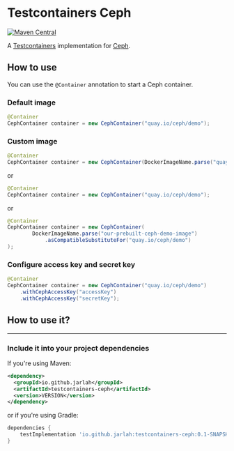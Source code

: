 Testcontainers Ceph
===

[![Maven Central](https://maven-badges.herokuapp.com/maven-central/io.github.jarlah/testcontainers-ceph/badge.svg)](https://maven-badges.herokuapp.com/maven-central/io.github.jarlah/testcontainers-ceph)

A [Testcontainers](https://www.testcontainers.org/) implementation for [Ceph](https://ceph.io).

How to use
---

You can use the `@Container` annotation to start a Ceph container.

### Default image

```java
@Container
CephContainer container = new CephContainer("quay.io/ceph/demo");
```

### Custom image

```java
@Container
CephContainer container = new CephContainer(DockerImageName.parse("quay.io/ceph/demo"));
```
or
```java
@Container
CephContainer container = new CephContainer("quay.io/ceph/demo");
```
or
```java
@Container
CephContainer container = new CephContainer(
        DockerImageName.parse("our-prebuilt-ceph-demo-image")
            .asCompatibleSubstituteFor("quay.io/ceph/demo")
);
```

### Configure access key and secret key

```java
@Container
CephContainer container = new CephContainer("quay.io/ceph/demo")
    .withCephAccessKey("accessKey")
    .withCephAccessKey("secretKey");
```

## How to use it?
---

### Include it into your project dependencies

If you're using Maven:
```xml
<dependency>
  <groupId>io.github.jarlah</groupId>
  <artifactId>testcontainers-ceph</artifactId>
  <version>VERSION</version>
</dependency>
```

or if you're using Gradle:

```groovy
dependencies {
    testImplementation 'io.github.jarlah:testcontainers-ceph:0.1-SNAPSHOT'
}
```